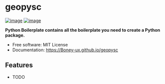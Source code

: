 # geopysc


[![image](https://img.shields.io/pypi/v/geopysc.svg)](https://pypi.python.org/pypi/geopysc)
[![image](https://img.shields.io/conda/vn/conda-forge/geopysc.svg)](https://anaconda.org/conda-forge/geopysc)


**Python Boilerplate contains all the boilerplate you need to create a Python package.**


-   Free software: MIT License
-   Documentation: https://Boney-ux.github.io/geopysc


## Features

-   TODO
